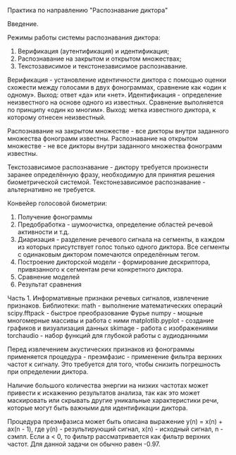 Практика по направлению "Распознавание диктора"

Введение.

Режимы работы системы распознавания диктора:

1. Верификация (аутентификация) и идентификация;
2. Распознавание на закрытом и открытом множествах;
3. Текстозависимое и текстонезависимое распознавание.

Верификация - установление идентичности диктора с помощью оценки схожести между голосами в двух фонограммах, сравнение как «один к одному». Выход: ответ «да» или «нет».
Идентификация - определение неизвестного на основе одного из известных. Сравнение выполняется по принципу «один ко многим». Выход: метка известного диктора, к которому отнесен неизвестный.

Распознавание на закрытом множестве - все дикторы внутри заданного множества фонограмм известны.
Распознавание на открытом множестве - не все дикторы внутри заданного множества фонограмм известны.

Текстозависимое распознавание - диктору требуется произнести заранее определённую фразу, необходимую для принятия решения биометрической системой.
Текстонезависимое распознавание - альтернативно не требуется.

Конвейер голосовой биометрии:

1. Получение фонограммы
2. Предобработка - шумоочистка, определение областей речевой активности и т.д.
3. Диаризация - разделение речевого сигнала на сегменты, в каждом из которых присутствует голос только одного диктора. Все сегменты с одинаковым диктором помечаются определённым тегом.
4. Построение дикторской модели - формирование дескриптора, привязанного к сегментам речи конкретного диктора.
5. Сравнение моделей
6. Результат сравнения

Часть 1. Информативные признаки речевых сигналов, извлечение признаков.
Библиотеки:
math - выполнение математических операций
scipy.fftpack - быстрое преобразование Фурье
numpy - мощные многомерные массивы и работа с ними
matplotlib.pyplot - создание графиков и визуализация данных
skimage - работа с изображениями
torchaudio - набор функций для глубокой работы с аудиоданными

Перед извлечением акустических признаков из фонограммы применяется процедура - преэмфазис - применение фильтра верхних частот к сигналу. Это требуется для того, чтобы снизить погрешность при определении диктора.

Наличие большого количества энергии на низких частотах может привести к искажению результатов анализа, так как это может маскировать или скрывать другие уникальные характеристики речи, которые могут быть важными для идентификации диктора.

Процедура преэмфазиса может быть описана выражение y(n) = x(n) + ax(n - 1), где y(n) - результирующий сигнал, x(n) - исходный сигнал, n - сэмпл. Если a < 0, то фильтр рассматривается как фильтр верхних частот. Для данной задачи он обычно равен -0.97.
